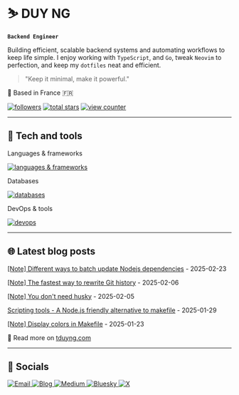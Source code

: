 # ⛷ DUY NG

**`Backend Engineer`**

Building efficient, scalable backend systems and automating workflows to keep life simple. I enjoy working with `TypeScript`, and `Go`,
tweak `Neovim` to perfection, and keep my `dotfiles` neat and efficient.

> "Keep it minimal, make it powerful."

📍 Based in France 🇫🇷

<p align="left">
  <a href="https://github.com/tduyng?tab=followers">
      <img alt="followers" title="Follow me on Github" src="https://custom-icon-badges.demolab.com/github/followers/tduyng?color=236ad3&labelColor=1155ba&style=for-the-badge&logo=person-add&label=Follow&logoColor=white"/></a>
  <a href="https://github.com/tduyng?tab=repositories&sort=stargazers">
      <img alt="total stars" title="Total stars on GitHub" src="https://custom-icon-badges.demolab.com/github/stars/tduyng?color=55960c&style=for-the-badge&labelColor=488207&logo=star"/></a>
  <a href="https://komarev.com/ghpvc/?username=tduyng&color=green&style=for-the-badge">
      <img alt="view counter" title="Github profile view counter" src="https://komarev.com/ghpvc/?username=tduyng&color=green&style=for-the-badge"/></a>
</p>

---

## 🧰 Tech and tools

<!--tech stack icons-->
<p align="left">Languages & frameworks</p>
<p align="left">
  <a href="https://skillicons.dev">
    <img src="https://skillicons.dev/icons?i=ts,js,nodejs,nestjs,deno,go,rust,html,css,react" alt="languages & frameworks"/>
  </a>
</p>
<p align="left">Databases</p>
<p align="left">
  <a href="https://skillicons.dev">
    <img src="https://skillicons.dev/icons?i=mysql,postgres,sqlite,redis,elasticsearch,mongodb" alt="databases" />
  </a>
</p>
<p align="left">DevOps & tools</p>
<p align="left">
  <a href="https://skillicons.dev">
    <img src="https://skillicons.dev/icons?i=docker,kubernetes,aws,git,github,gitlab,nginx,grafana,neovim,bash,makefile" alt="devops" />
  </a>
</p>
<hr/>

## 🌐 Latest blog posts

<!-- blog start -->
[[Note] Different ways to batch update Nodejs dependencies](/notes/update-dependencies-nodejs/) - 2025-02-23

[[Note] The fastest way to rewrite Git history](/notes/git-filter-repo/) - 2025-02-06

[[Note] You don't need husky](/notes/husky-alternative/) - 2025-02-05

[Scripting tools - A Node.js friendly alternative to makefile](/blog/scripting-tools/) - 2025-01-29

[[Note] Display colors in Makefile](/notes/display-colors-makefile/) - 2025-01-23
<!-- blog end -->

📖 Read more on [tduyng.com](https://tduyng.com)

---

## 👀 Socials

<p align="left">
  <a href="mailto:hi@tduyng.com">
    <img alt="Email" title="Email" src="https://img.shields.io/badge/Email-D14836?style=for-the-badge&logo=gmail&logoColor=white"/>
  </a>
  <a href="https://tduyng.com">
    <img alt="Blog" title="Blog" src="https://img.shields.io/badge/Blog-21759B?style=for-the-badge&logo=rss&logoColor=white"/>
  </a>
  <a href="https://medium.com/@tduyng">
    <img alt="Medium" title="Medium" src="https://img.shields.io/badge/Medium-464647?style=for-the-badge&logo=medium&logoColor=white"/>
  </a>
  <a href="https://bsky.app/profile/tduyng.bsky.social">
    <img alt="Bluesky" title="Bluesky" src="https://img.shields.io/badge/Bluesky-0085FF?style=for-the-badge&logo=bluesky&logoColor=white"/>
  </a>
  <a href="https://twitter.com/tduyng">
    <img alt="X" title="X" src="https://img.shields.io/badge/X-464647?style=for-the-badge&logo=x&logoColor=white"/>
  </a>
</p>

<!-- ### 📊 Stats -->

<!-- ![tduyng's GitHub stats](https://github-readme-stats.vercel.app/api?username=tduyng&show_icons=true&theme=tokyonight) -->

<!-- <img src="metrics.svg" alt="Metrics" /> -->
